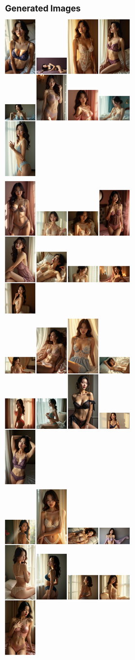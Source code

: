 # Generated Images



<img src="2025_07_17_01.webp" width="100"/> <img src="2025_07_17_02.webp" width="100"/> <img src="2025_07_17_03.webp" width="100"/> <img src="2025_07_17_04.webp" width="100"/> <img src="2025_07_17_05.webp" width="100"/> <img src="2025_07_17_06.webp" width="100"/> <img src="2025_07_17_07.webp" width="100"/> <img src="2025_07_17_08.webp" width="100"/> <img src="2025_07_17_09.webp" width="100"/>

<img src="2025_07_17_10.webp" width="100"/> <img src="2025_07_17_11.webp" width="100"/> <img src="2025_07_17_12.webp" width="100"/> <img src="2025_07_17_13.webp" width="100"/> <img src="2025_07_17_14.webp" width="100"/> <img src="2025_07_17_15.webp" width="100"/> <img src="2025_07_17_16.webp" width="100"/> <img src="2025_07_17_17.webp" width="100"/> <img src="2025_07_17_18.webp" width="100"/>

<img src="2025_07_17_19.webp" width="100"/> <img src="2025_07_17_20.webp" width="100"/> <img src="2025_07_17_21.webp" width="100"/> <img src="2025_07_17_22.webp" width="100"/> <img src="2025_07_17_23.webp" width="100"/> <img src="2025_07_17_24.webp" width="100"/> <img src="2025_07_17_25.webp" width="100"/> <img src="2025_07_17_26.webp" width="100"/> <img src="2025_07_17_27.webp" width="100"/>

<img src="2025_07_17_28.webp" width="100"/> <img src="2025_07_17_29.webp" width="100"/> <img src="2025_07_17_30.webp" width="100"/> <img src="2025_07_17_31.webp" width="100"/> <img src="2025_07_17_32.webp" width="100"/> <img src="2025_07_17_33.webp" width="100"/> <img src="2025_07_17_34.webp" width="100"/> <img src="2025_07_17_35.webp" width="100"/> <img src="2025_07_17_36.webp" width="100"/>